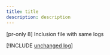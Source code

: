 ```yaml
---
title: title
description: description
---
```


[pr-only 8] Inclusion file with same logs

[!INCLUDE [unchanged log](./includes/unchanged-log-file.md)]


